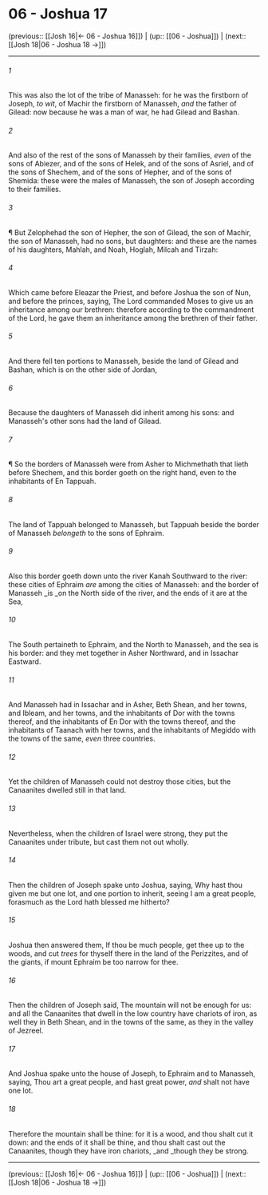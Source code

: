 # 06 - Joshua 17

(previous:: [[Josh 16|← 06 - Joshua 16]]) | (up:: [[06 - Joshua]]) | (next:: [[Josh 18|06 - Joshua 18 →]])

***


###### 1 
This was also the lot of the tribe of Manasseh: for he was the firstborn of Joseph, _to wit_, of Machir the firstborn of Manasseh, _and_ the father of Gilead: now because he was a man of war, he had Gilead and Bashan. 

###### 2 
And also of the rest of the sons of Manasseh by their families, _even_ of the sons of Abiezer, and of the sons of Helek, and of the sons of Asriel, and of the sons of Shechem, and of the sons of Hepher, and of the sons of Shemida: these were the males of Manasseh, the son of Joseph according to their families. 

###### 3 
¶ But Zelophehad the son of Hepher, the son of Gilead, the son of Machir, the son of Manasseh, had no sons, but daughters: and these are the names of his daughters, Mahlah, and Noah, Hoglah, Milcah and Tirzah: 

###### 4 
Which came before Eleazar the Priest, and before Joshua the son of Nun, and before the princes, saying, The Lord commanded Moses to give us an inheritance among our brethren: therefore according to the commandment of the Lord, he gave them an inheritance among the brethren of their father. 

###### 5 
And there fell ten portions to Manasseh, beside the land of Gilead and Bashan, which is on the other side of Jordan, 

###### 6 
Because the daughters of Manasseh did inherit among his sons: and Manasseh's other sons had the land of Gilead. 

###### 7 
¶ So the borders of Manasseh were from Asher to Michmethath that lieth before Shechem, and this border goeth on the right hand, even to the inhabitants of En Tappuah. 

###### 8 
The land of Tappuah belonged to Manasseh, but Tappuah beside the border of Manasseh _belongeth_ to the sons of Ephraim. 

###### 9 
Also this border goeth down unto the river Kanah Southward to the river: these cities of Ephraim _are_ among the cities of Manasseh: and the border of Manasseh _is _on the North side of the river, and the ends of it are at the Sea, 

###### 10 
The South pertaineth to Ephraim, and the North to Manasseh, and the sea is his border: and they met together in Asher Northward, and in Issachar Eastward. 

###### 11 
And Manasseh had in Issachar and in Asher, Beth Shean, and her towns, and Ibleam, and her towns, and the inhabitants of Dor with the towns thereof, and the inhabitants of En Dor with the towns thereof, and the inhabitants of Taanach with her towns, and the inhabitants of Megiddo with the towns of the same, _even_ three countries. 

###### 12 
Yet the children of Manasseh could not destroy those cities, but the Canaanites dwelled still in that land. 

###### 13 
Nevertheless, when the children of Israel were strong, they put the Canaanites under tribute, but cast them not out wholly. 

###### 14 
Then the children of Joseph spake unto Joshua, saying, Why hast thou given me but one lot, and one portion to inherit, seeing I am a great people, forasmuch as the Lord hath blessed me hitherto? 

###### 15 
Joshua then answered them, If thou be much people, get thee up to the woods, and cut _trees_ for thyself there in the land of the Perizzites, and of the giants, if mount Ephraim be too narrow for thee. 

###### 16 
Then the children of Joseph said, The mountain will not be enough for us: and all the Canaanites that dwell in the low country have chariots of iron, as well they in Beth Shean, and in the towns of the same, as they in the valley of Jezreel. 

###### 17 
And Joshua spake unto the house of Joseph, to Ephraim and to Manasseh, saying, Thou art a great people, and hast great power, _and_ shalt not have one lot. 

###### 18 
Therefore the mountain shall be thine: for it is a wood, and thou shalt cut it down: and the ends of it shall be thine, and thou shalt cast out the Canaanites, though they have iron chariots, _and _though they be strong.

***

(previous:: [[Josh 16|← 06 - Joshua 16]]) | (up:: [[06 - Joshua]]) | (next:: [[Josh 18|06 - Joshua 18 →]])
